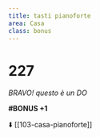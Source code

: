 ```yaml
---
title: tasti pianoforte
area: Casa
class: bonus
---
```

# 227
_BRAVO! questo è un DO_

**#BONUS +1**

⬇️ [[103-casa-pianoforte]]
